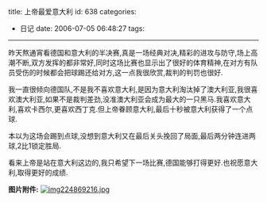 title: 上帝最爱意大利
id: 638
categories:
  - 日记
date: 2006-07-05 06:48:27
tags:
---

昨天熬通宵看德国和意大利的半决赛,真是一场经典对决,精彩的进攻与防守,场上高潮不断,双方发挥的都非常好,同时这场比赛也显示出了很好的体育精神,在对方有队员受伤的时候都会把球踢还给对方,这一点我很欣赏,裁判的判罚也很好.

我一直很倾向德国队,不是我不喜欢意大利,是因为意大利淘汰掉了澳大利亚,我很喜欢澳大利亚,如果不是裁判差劲,没准澳大利亚会成为最大的一只黑马.我喜欢意大利,喜欢卡西尔,更喜欢西丁克.但上帝眷顾意大利,最后十秒被意大利获得了一个点球.

本以为这场会踢到点球,没想到意大利又在最后关头挽回了局面,最后两分钟连进两球,2比1锁定胜局.

看来上帝是站在意大利这边的,我只希望下一场比赛,德国能够打得更好.也祝愿意大利,取得更好的成绩.

**图片附件:**
[![img224869216.jpg](//blog.foolbird.net/wp-content/uploads/2007/01/128_img224869216.jpg)](http://www.foolbird.net/638.html/img224869216.jpg "img224869216.jpg")